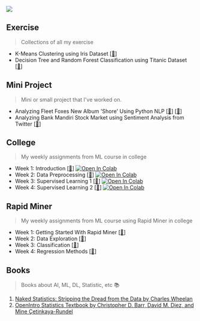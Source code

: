 ![](https://cdn.pixabay.com/photo/2017/06/05/10/15/landscape-2373649_960_720.jpg)

## Exercise
> Collections of all my exercise

- K-Means Clustering using Iris Dataset [[📂](https://github.com/jerichosiahaya/machine-learning/tree/main/exercise/k-means%20clustering%20using%20iris%20dataset)]
- Decision Tree and Random Forest Classification using Titanic Dataset [[📂](https://github.com/jerichosiahaya/machine-learning/tree/main/exercise/titanic%20survivor%20classification)]

## Mini Project
> Mini or small project that I've worked on. 

- Analyzing Fleet Foxes New Album 'Shore' Using Python NLP [[📂](https://github.com/jerichosiahaya/machine-learning/tree/main/mini%20project/fleet%20foxes%20album%20shore%20text%20mining)] [[📰](https://medium.com/analytics-vidhya/analyzing-fleet-foxes-new-album-shore-using-python-e737fc40f3ef)]
- Analyzing Bank Mandiri Stock Market using Sentiment Analysis from Twitter [[📂](https://github.com/jerichosiahaya/machine-learning/tree/main/mini%20project/sentiment%20vs%20stock)]


## College
> My weekly assignments from ML course in college

- Week 1: Introduction [[📂](https://github.com/jerichosiahaya/machine-learning/tree/main/college/Week%201)] [![Open In Colab](https://colab.research.google.com/assets/colab-badge.svg)](https://colab.research.google.com/github/jerichosiahaya/machine-learning/blob/main/college/Week%201/W01_JerichoCristofelSiahaya_32932.ipynb)
- Week 2: Data Preprocessing [[📂](https://github.com/jerichosiahaya/machine-learning/tree/main/college/Week%202)] [![Open In Colab](https://colab.research.google.com/assets/colab-badge.svg)](https://colab.research.google.com/github/jerichosiahaya/machine-learning/blob/main/college/Week%202/W02_JerichoCristofelSiahaya_32932.ipynb)
- Week 3: Supervised Learning 1 [[📂](https://github.com/jerichosiahaya/machine-learning/tree/main/college/Week%203)] [![Open In Colab](https://colab.research.google.com/assets/colab-badge.svg)](https://colab.research.google.com/github/jerichosiahaya/machine-learning/blob/main/college/Week%203/W03_JerichoCristofelSiahaya_32932.ipynb)
- Week 4: Supervised Learning 2 [[📂](https://github.com/jerichosiahaya/machine-learning/tree/main/college/Week%204)] [![Open In Colab](https://colab.research.google.com/assets/colab-badge.svg)](https://colab.research.google.com/github/jerichosiahaya/machine-learning/blob/main/college/Week%204/W04_JerichoCristofelSiahaya_32932.ipynb)

## Rapid Miner
> My weekly assignments from ML course using Rapid Miner in college

- Week 1: Getting Started With Rapid Miner [[📂](https://github.com/jerichosiahaya/machine-learning/tree/main/rapid%20miner/Week%201)]
- Week 2: Data Exploration [[📂](https://github.com/jerichosiahaya/machine-learning/tree/main/rapid%20miner/Week%202)]
- Week 3: Classification [[📂](https://github.com/jerichosiahaya/machine-learning/tree/main/rapid%20miner/Week%203)]
- Week 4: Regression Methods [[📂](https://github.com/jerichosiahaya/machine-learning/tree/main/rapid%20miner/Week%204)]


## Books
> Books about AI, ML, DL, Statistic, etc 📚

1. [Naked Statistics: Stripping the Dread from the Data by Charles Wheelan](https://github.com/jerichosiahaya/machine-learning/blob/main/books/Naked%20Statistics-%20Stripping%20the%20Dread%20from%20the%20Data%20(%20PDFDrive%20).pdf)
2. [OpenIntro Statistics Textbook by Christopher D. Barr, David M. Diez, and Mine Çetinkaya-Rundel](https://github.com/jerichosiahaya/machine-learning/blob/main/books/openintro-statistics.pdf)
